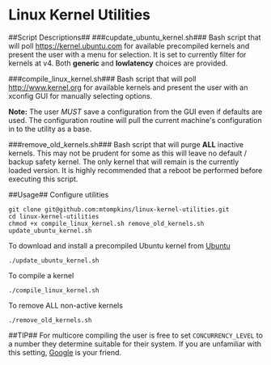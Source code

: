 # Linux Kernel Utilities
##Script Descriptions##
###cupdate_ubuntu_kernel.sh###
Bash script that will poll https://kernel.ubuntu.com for available precompiled kernels and present the user with a menu for selection. It is set to currently filter for kernels at v4. Both **generic** and **lowlatency** choices are provided.

###compile_linux_kernel.sh###
Bash script that will poll http://www.kernel.org for available kernels and present the user with an xconfig GUI for manually selecting options.

**Note:** The user *MUST* save a configuration from the GUI even if defaults are used. The configuration routine will pull the current machine's configuration in to the utility as a base.

###remove_old_kernels.sh###
Bash script that will purge **ALL** inactive kernels. This may not be prudent for some as this will leave no default / backup safety kernel. The only kernel that will remain is the currently loaded version. It is highly recommended that a reboot be performed before executing this script.

##Usage##
Configure utilities

    git clone git@github.com:mtompkins/linux-kernel-utilities.git
    cd linux-kernel-utilities
    chmod +x compile_linux_kernel.sh remove_old_kernels.sh update_ubuntu_kernel.sh

To download and install a precompiled Ubuntu kernel from [Ubuntu](https://kernel.ubuntu.com)

    ./update_ubuntu_kernel.sh

To compile a kernel

    ./compile_linux_kernel.sh

To remove ALL non-active kernels

    ./remove_old_kernels.sh

##TIP##
For multicore compiling the user is free to set `CONCURRENCY_LEVEL` to a number they determine suitable for their system. If you are unfamiliar with this setting, [Google](https://www.google.com/?gws_rd=ssl#q=concurrency%20level%20make-kpkg) is your friend.
